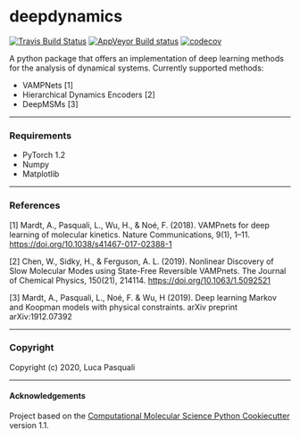 deepdynamics
==============================
[//]: # (Badges)
[![Travis Build Status](https://travis-ci.com/REPLACE_WITH_OWNER_ACCOUNT/deepdynamics.svg?branch=master)](https://travis-ci.com/REPLACE_WITH_OWNER_ACCOUNT/deepdynamics)
[![AppVeyor Build status](https://ci.appveyor.com/api/projects/status/REPLACE_WITH_APPVEYOR_LINK/branch/master?svg=true)](https://ci.appveyor.com/project/REPLACE_WITH_OWNER_ACCOUNT/deepdynamics/branch/master)
[![codecov](https://codecov.io/gh/REPLACE_WITH_OWNER_ACCOUNT/deepdynamics/branch/master/graph/badge.svg)](https://codecov.io/gh/REPLACE_WITH_OWNER_ACCOUNT/deepdynamics/branch/master)

A python package that offers an implementation of deep learning methods for the analysis of dynamical systems. Currently supported methods:

+ VAMPNets [1]
+ Hierarchical Dynamics Encoders [2]
+ DeepMSMs [3]
---
### Requirements

+ PyTorch 1.2
+ Numpy
+ Matplotlib

---
### References

[1] Mardt, A., Pasquali, L., Wu, H., & Noé, F. (2018). VAMPnets for deep learning of molecular kinetics. Nature Communications, 9(1), 1–11. https://doi.org/10.1038/s41467-017-02388-1

[2] Chen, W., Sidky, H., & Ferguson, A. L. (2019). Nonlinear Discovery of Slow Molecular Modes using State-Free Reversible VAMPnets. The Journal of Chemical Physics, 150(21), 214114. https://doi.org/10.1063/1.5092521

[3] Mardt, A., Pasquali, L., Noé, F. & Wu, H (2019). Deep learning Markov and Koopman models with physical constraints. arXiv preprint arXiv:1912.07392

---
### Copyright

Copyright (c) 2020, Luca Pasquali

---
#### Acknowledgements
 
Project based on the 
[Computational Molecular Science Python Cookiecutter](https://github.com/molssi/cookiecutter-cms) version 1.1.
